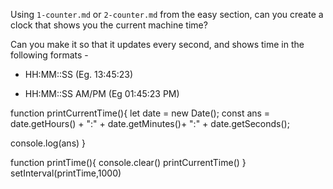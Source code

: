 Using `1-counter.md` or `2-counter.md` from the easy section, can you create a
clock that shows you the current machine time?

Can you make it so that it updates every second, and shows time in the following formats - 

 - HH:MM::SS (Eg. 13:45:23)

 - HH:MM::SS AM/PM (Eg 01:45:23 PM)

function printCurrentTime(){
  let date = new Date();
  const ans = date.getHours() + ":" + date.getMinutes()+ ":" + date.getSeconds();

  console.log(ans)
}

function printTime(){
  console.clear()
  printCurrentTime()
}
setInterval(printTime,1000)
